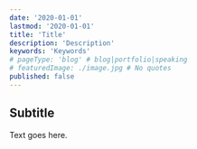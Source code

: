 ```yaml
---
date: '2020-01-01'
lastmod: '2020-01-01'
title: 'Title'
description: 'Description'
keywords: 'Keywords'
# pageType: 'blog' # blog|portfolio|speaking
# featuredImage: ./image.jpg # No quotes
published: false
---
```


## Subtitle

Text goes here.
